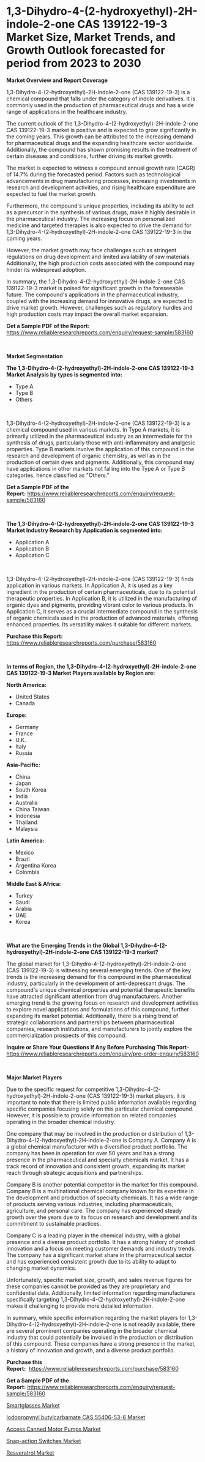 <p><h1>1,3-Dihydro-4-(2-hydroxyethyl)-2H-indole-2-one CAS 139122-19-3 Market Size, Market Trends, and Growth Outlook forecasted for period from 2023 to 2030</h1></p><p><strong>Market Overview and Report Coverage</strong></p>
<p><p>1,3-Dihydro-4-(2-hydroxyethyl)-2H-indole-2-one (CAS 139122-19-3) is a chemical compound that falls under the category of indole derivatives. It is commonly used in the production of pharmaceutical drugs and has a wide range of applications in the healthcare industry.</p><p>The current outlook of the 1,3-Dihydro-4-(2-hydroxyethyl)-2H-indole-2-one CAS 139122-19-3 market is positive and is expected to grow significantly in the coming years. This growth can be attributed to the increasing demand for pharmaceutical drugs and the expanding healthcare sector worldwide. Additionally, the compound has shown promising results in the treatment of certain diseases and conditions, further driving its market growth.</p><p>The market is expected to witness a compound annual growth rate (CAGR) of 14.7% during the forecasted period. Factors such as technological advancements in drug manufacturing processes, increasing investments in research and development activities, and rising healthcare expenditure are expected to fuel the market growth.</p><p>Furthermore, the compound's unique properties, including its ability to act as a precursor in the synthesis of various drugs, make it highly desirable in the pharmaceutical industry. The increasing focus on personalized medicine and targeted therapies is also expected to drive the demand for 1,3-Dihydro-4-(2-hydroxyethyl)-2H-indole-2-one CAS 139122-19-3 in the coming years.</p><p>However, the market growth may face challenges such as stringent regulations on drug development and limited availability of raw materials. Additionally, the high production costs associated with the compound may hinder its widespread adoption.</p><p>In summary, the 1,3-Dihydro-4-(2-hydroxyethyl)-2H-indole-2-one CAS 139122-19-3 market is poised for significant growth in the foreseeable future. The compound's applications in the pharmaceutical industry, coupled with the increasing demand for innovative drugs, are expected to drive market growth. However, challenges such as regulatory hurdles and high production costs may impact the overall market expansion.</p></p>
<p><strong>Get a Sample PDF of the Report:</strong> <a href="https://www.reliableresearchreports.com/enquiry/request-sample/583160">https://www.reliableresearchreports.com/enquiry/request-sample/583160</a></p>
<p>&nbsp;</p>
<p><strong>Market Segmentation</strong></p>
<p><strong>The 1,3-Dihydro-4-(2-hydroxyethyl)-2H-indole-2-one CAS 139122-19-3 Market Analysis by types is segmented into:</strong></p>
<p><ul><li>Type A</li><li>Type B</li><li>Others</li></ul></p>
<p>&nbsp;</p>
<p><p>1,3-Dihydro-4-(2-hydroxyethyl)-2H-indole-2-one (CAS 139122-19-3) is a chemical compound used in various markets. In Type A markets, it is primarily utilized in the pharmaceutical industry as an intermediate for the synthesis of drugs, particularly those with anti-inflammatory and analgesic properties. Type B markets involve the application of this compound in the research and development of organic chemistry, as well as in the production of certain dyes and pigments. Additionally, this compound may have applications in other markets not falling into the Type A or Type B categories, hence classified as "Others."</p></p>
<p><strong>Get a Sample PDF of the Report:</strong>&nbsp;<a href="https://www.reliableresearchreports.com/enquiry/request-sample/583160">https://www.reliableresearchreports.com/enquiry/request-sample/583160</a></p>
<p>&nbsp;</p>
<p><strong>The 1,3-Dihydro-4-(2-hydroxyethyl)-2H-indole-2-one CAS 139122-19-3 Market Industry Research by Application is segmented into:</strong></p>
<p><ul><li>Application A</li><li>Application B</li><li>Application C</li></ul></p>
<p>&nbsp;</p>
<p><p>1,3-Dihydro-4-(2-hydroxyethyl)-2H-indole-2-one (CAS 139122-19-3) finds application in various markets. In Application A, it is used as a key ingredient in the production of certain pharmaceuticals, due to its potential therapeutic properties. In Application B, it is utilized in the manufacturing of organic dyes and pigments, providing vibrant color to various products. In Application C, it serves as a crucial intermediate compound in the synthesis of organic chemicals used in the production of advanced materials, offering enhanced properties. Its versatility makes it suitable for different markets.</p></p>
<p><strong>Purchase this Report:</strong>&nbsp; <a href="https://www.reliableresearchreports.com/purchase/583160">https://www.reliableresearchreports.com/purchase/583160</a></p>
<p>&nbsp;</p>
<p><strong>In terms of Region, the 1,3-Dihydro-4-(2-hydroxyethyl)-2H-indole-2-one CAS 139122-19-3 Market Players available by Region are:</strong></p>
<p>
    <p> <strong> North America: </strong>
        <ul>
            <li>United States</li>
            <li>Canada</li>
        </ul>
        </p> 
    <p> <strong> Europe: </strong>
        <ul>
            <li>Germany</li>
            <li>France</li>
            <li>U.K.</li>
            <li>Italy</li>
            <li>Russia</li>
        </ul>
        </p> 
    <p> <strong> Asia-Pacific: </strong>
        <ul>
            <li>China</li>
            <li>Japan</li>
            <li>South Korea</li>
            <li>India</li>
            <li>Australia</li>
            <li>China Taiwan</li>
            <li>Indonesia</li>
            <li>Thailand</li>
            <li>Malaysia</li>
        </ul>
        </p> 
    <p> <strong> Latin America: </strong>
        <ul>
            <li>Mexico</li>
            <li>Brazil</li>
            <li>Argentina Korea</li>
            <li>Colombia</li>
        </ul>
        </p> 
    <p> <strong> Middle East & Africa: </strong>
        <ul>
            <li>Turkey</li>
            <li>Saudi</li>
            <li>Arabia</li>
            <li>UAE</li>
            <li>Korea</li>
        </ul>
    </p>
    </p>
<p>&nbsp;</p>
<p><strong>What are the Emerging Trends in the Global 1,3-Dihydro-4-(2-hydroxyethyl)-2H-indole-2-one CAS 139122-19-3 market?</strong></p>
<p><p>The global market for 1,3-Dihydro-4-(2-hydroxyethyl)-2H-indole-2-one (CAS 139122-19-3) is witnessing several emerging trends. One of the key trends is the increasing demand for this compound in the pharmaceutical industry, particularly in the development of anti-depressant drugs. The compound's unique chemical properties and potential therapeutic benefits have attracted significant attention from drug manufacturers. Another emerging trend is the growing focus on research and development activities to explore novel applications and formulations of this compound, further expanding its market potential. Additionally, there is a rising trend of strategic collaborations and partnerships between pharmaceutical companies, research institutions, and manufacturers to jointly explore the commercialization prospects of this compound.</p></p>
<p><strong>Inquire or Share Your Questions If Any Before Purchasing This Report</strong>- <a href="https://www.reliableresearchreports.com/enquiry/pre-order-enquiry/583160">https://www.reliableresearchreports.com/enquiry/pre-order-enquiry/583160</a></p>
<p>&nbsp;</p>
<p><strong>Major Market Players</strong></p>
<p><p>Due to the specific request for competitive 1,3-Dihydro-4-(2-hydroxyethyl)-2H-indole-2-one (CAS 139122-19-3) market players, it is important to note that there is limited public information available regarding specific companies focusing solely on this particular chemical compound. However, it is possible to provide information on related companies operating in the broader chemical industry.</p><p>One company that may be involved in the production or distribution of 1,3-Dihydro-4-(2-hydroxyethyl)-2H-indole-2-one is Company A. Company A is a global chemical manufacturer with a diversified product portfolio. The company has been in operation for over 50 years and has a strong presence in the pharmaceutical and specialty chemicals market. It has a track record of innovation and consistent growth, expanding its market reach through strategic acquisitions and partnerships.</p><p>Company B is another potential competitor in the market for this compound. Company B is a multinational chemical company known for its expertise in the development and production of specialty chemicals. It has a wide range of products serving various industries, including pharmaceuticals, agriculture, and personal care. The company has experienced steady growth over the years due to its focus on research and development and its commitment to sustainable practices.</p><p>Company C is a leading player in the chemical industry, with a global presence and a diverse product portfolio. It has a strong history of product innovation and a focus on meeting customer demands and industry trends. The company has a significant market share in the pharmaceutical sector and has experienced consistent growth due to its ability to adapt to changing market dynamics.</p><p>Unfortunately, specific market size, growth, and sales revenue figures for these companies cannot be provided as they are proprietary and confidential data. Additionally, limited information regarding manufacturers specifically targeting 1,3-Dihydro-4-(2-hydroxyethyl)-2H-indole-2-one makes it challenging to provide more detailed information.</p><p>In summary, while specific information regarding the market players for 1,3-Dihydro-4-(2-hydroxyethyl)-2H-indole-2-one is not readily available, there are several prominent companies operating in the broader chemical industry that could potentially be involved in the production or distribution of this compound. These companies have a strong presence in the market, a history of innovation and growth, and a diverse product portfolio.</p></p>
<p><strong>Purchase this Report:</strong>&nbsp;&nbsp;<a href="https://www.reliableresearchreports.com/purchase/583160">https://www.reliableresearchreports.com/purchase/583160</a></p>
<p></p>
<p><strong>Get a Sample PDF of the Report:</strong>&nbsp;<a href="https://www.reliableresearchreports.com/enquiry/request-sample/583160">https://www.reliableresearchreports.com/enquiry/request-sample/583160</a></p>
<p><p><a href="https://www.linkedin.com/pulse/smartglasses-market-challenges-opportunities-growth-drivers/">Smartglasses Market</a></p><p><a href="https://github.com/JameTravis/Market-Research-Report-List-2/blob/main/iodopropynyl-butylcarbamate-cas-55406-53-6-market.md">Iodopropynyl butylcarbamate CAS 55406-53-6 Market</a></p><p><a href="https://github.com/aasishrp01/Market-Research-Report-List-1/blob/main/access-canned-motor-pumps-market.md">Access Canned Motor Pumps Market</a></p><p><a href="https://www.linkedin.com/pulse/snap-action-switches-market-size-growth-forecast-from-2023-/">Snap-action Switches Market</a></p><p><a href="https://medium.com/@wound.key.cure/resveratrol-market-furnishes-information-on-market-share-market-trends-and-market-growth-3a4c2f2445b3">Resveratrol Market</a></p></p>